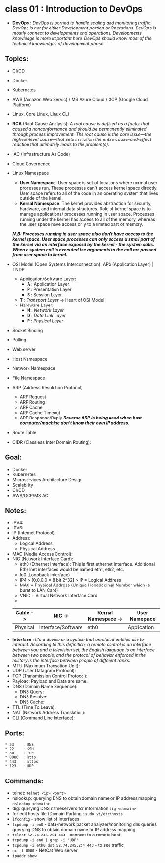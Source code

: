 # class 01 : Introduction to DevOps


* **DevOps** : *DevOps is borned to handle scaling and monitoring traffic. DevOps is not for either Development portion or Operations. DevOps is mostly connect to developments and operations. Developments knowledge is more important here. DevOps should know most of the technical knowledges of development phase.* 

## Topics:
* CI/CD
* Docker
* Kubernetes
* AWS (Amazon Web Servic) / MS Azure Cloud / GCP (Google Cloud Platform)
* Linux, Core Linux, Linux CLI
* **RCA** (Root Cause Analysis): *A root cause is defined as a factor that caused a nonconformance and should be permanently eliminated through process improvement. The root cause is the core issue—the highest-level cause—that sets in motion the entire cause-and-effect reaction that ultimately leads to the problem(s).*
* IAC (Infrastructure As Code)
* Cloud Governence
* Linux Namespace
	* **User Namespace**: User space is set of locations where normal user processes run. These processes can't access kernel space directly. User space refers to all of the code in an operating system that lives outside of the kernel.
	* **Kernal Namespace**: The kernel provides abstraction for security, hardware, and internal data structures. Role of kernel space is to manage applications/ processes running in user space. Processes running under the kernel has access to all of the memory, whereas the user space have access only to a limited part of memory.
  
   ***N.B: Processes running in user space also don't have access to the kernel space. User space processes can only access a small part of the kernel via an interface exposed by the kernel - the system calls. When a system call is executed the arguments to the call are passed from user space to kernel.***

* OSI Model (Open Systems Interconnection): APS (Application Layer) | TNDP
	* Application/Software Layer:
		* **A** : Application Layer
		* **P** : Presentation Layer
		* **S** : Session Layer
	* **T** : *Transport Layer* -> Heart of OSI Model
	* Hardware Layer: 
		* **N** : *Network Layer*
		* **D** : *Data Link Layer*
		* **P** : *Physical Layer*
* Socket Binding
* Polling
* Web server
* Host Namespace 
* Network Namespace
* File Namespace
* ARP (Address Resolution Protocol)
	* ARP Request
	* ARP Routing
	* ARP Cache
	* ARP Cache Timeout
	* ARP Response/Reply
   ***Reverse ARP is being used when host computer/machine don't know their own IP address.***
* Route Table
* CIDR (Classless Inter Domain Routing): 

## Goal:
* Docker
* Kubernetes
* Microservices Architecture Design
* Scalability
* CI/CD
* AWS/GCP/MS AC


## Notes:
* IPV4: 
* IPV6:
 * IP (Internet Protocol):
* Address:
	* Logical Address
	* Physical Address
* MAC (Media Access Control):
* NIC (Network Interface Card):
	* eth0 (Ethernet Interface): This is first ethernet interface. Additional Ethernet interfaces would be named eth1, eth2, etc.
	* lo0 (Loopback Interface)
	* IP4 > [0.0.0.0 = 8 bit 2^32] > IP = Logical Address 
	* MAC = Physical Address (Unique Hexadecimal Number which is burnt to LAN Card)
	* VNIC = Virtual Network Interface Card
	* 
	|Cable -> |NIC -> |Kernal Namespace -> |User Namepace|
	|--|--|--|--|
	|Physical|Interface/Software|eth0|Application|
* **Interface** : *It's a device or a system that unrelated entities use to interact. According to this definition, a remote control is an interface between you and a television set, the English language is an interface between two people, and the protocol of behavior enforced in the military is the interface between people of different ranks.*
* MTU (Maximum Transation Unit):
* UDP (User Datagram Protocol):
* TCP (Transmission Control Protocol):
* Payload: Payload and Data are same.
* DNS (Domain Name Sequence):
	* DNS Query:
	* DNS Resolve:
	* DNS Cache:
* TTL (Time To Leave):
* NAT (Network Address Translation): 
* CLI (Command Line Interface):

## Ports:
	* 53	: DNS
	* 22	: SSH
	* 80	: TCP
	* 8080	: http
	* 443	: https
	* 123	: UDP
## Commands:

* telnet: ```telnet <ip> <port>```
* nslookup: querying DNS to obtain domain name or IP address mapping ```nslookup <domain>```
* dig: querying DNS nameservers for information ```dig <domain>```
* for edit hosts file (Domain Parking): ```sudo vi/etc/hosts```
* ```ifconfig``` - show list of interfaces
* ```tcpdump -i en0``` - data-network packet analyzer/monitoring dns queries
querying DNS to obtain domain name or IP address mapping
* ```telnet 52.74.245.254 443``` - connect to a remote host
* ```tcpdump -i en0 | grep -i "UDP"```
* ```tcpdump -i eth0 dst 52.74.245.254 443``` - to see traffic
* ```nc -l 8000``` - NetCat Web server
* ```ipaddr show```





